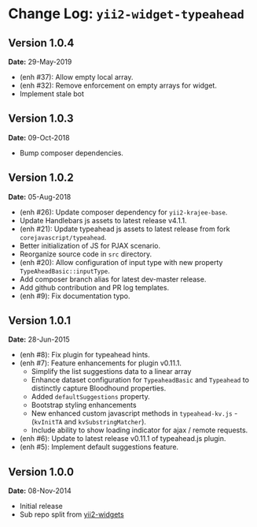 Change Log: `yii2-widget-typeahead`
===================================

## Version 1.0.4

**Date:** 29-May-2019

- (enh #37): Allow empty local array.
- (enh #32): Remove enforcement on empty arrays for widget.
- Implement stale bot

## Version 1.0.3

**Date:** 09-Oct-2018

- Bump composer dependencies.

## Version 1.0.2

**Date:** 05-Aug-2018

- (enh #26): Update composer dependency for `yii2-krajee-base`.
- Update Handlebars js assets to latest release v4.1.1.
- (enh #21): Update typeahead js assets to latest release from fork `corejavascript/typeahead`.
- Better initialization of JS for PJAX scenario.
- Reorganize source code in `src` directory.
- (enh #20): Allow configuration of input type with new property `TypeAheadBasic::inputType`.
- Add composer branch alias for latest dev-master release.
- Add github contribution and PR log templates.
- (enh #9): Fix documentation typo.

## Version 1.0.1

**Date:** 28-Jun-2015

- (enh #8): Fix plugin for typeahead hints.
- (enh #7): Feature enhancements for plugin v0.11.1.
    - Simplify the list suggestions data to a linear array
    - Enhance dataset configuration for `TypeaheadBasic` and `Typeahead` to distinctly capture Bloodhound properties.
    - Added `defaultSuggestions` property.
    - Bootstrap styling enhancements
    - New enhanced custom javascript methods in `typeahead-kv.js` - (`kvInitTA` and `kvSubstringMatcher`).
    - Include ability to show loading indicator for ajax / remote requests.
- (enh #6): Update to latest release v0.11.1 of typeahead.js plugin.
- (enh #5): Implement default suggestions feature.

## Version 1.0.0

**Date:** 08-Nov-2014

- Initial release 
- Sub repo split from [yii2-widgets](https://github.com/kartik-v/yii2-widgets)